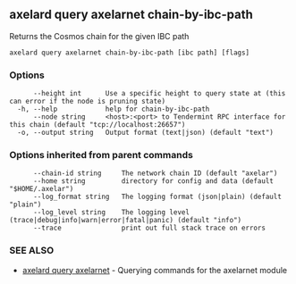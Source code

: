 ## axelard query axelarnet chain-by-ibc-path

Returns the Cosmos chain for the given IBC path

```
axelard query axelarnet chain-by-ibc-path [ibc path] [flags]
```

### Options

```
      --height int      Use a specific height to query state at (this can error if the node is pruning state)
  -h, --help            help for chain-by-ibc-path
      --node string     <host>:<port> to Tendermint RPC interface for this chain (default "tcp://localhost:26657")
  -o, --output string   Output format (text|json) (default "text")
```

### Options inherited from parent commands

```
      --chain-id string     The network chain ID (default "axelar")
      --home string         directory for config and data (default "$HOME/.axelar")
      --log_format string   The logging format (json|plain) (default "plain")
      --log_level string    The logging level (trace|debug|info|warn|error|fatal|panic) (default "info")
      --trace               print out full stack trace on errors
```

### SEE ALSO

* [axelard query axelarnet](axelard_query_axelarnet.md)	 - Querying commands for the axelarnet module

